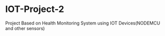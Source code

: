 # IOT-Project-2
Project Based on Health Monitoring System using IOT Devices(NODEMCU and other sensors)
